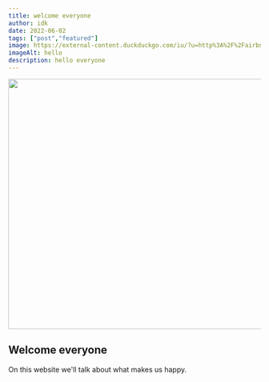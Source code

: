 ```yaml
---
title: welcome everyone
author: idk
date: 2022-06-02
tags: ["post","featured"]
image: https://external-content.duckduckgo.com/iu/?u=http%3A%2F%2Fairbnboverlast.nl%2Fwp-content%2Fuploads%2F2016%2F06%2Fhappy-man.jpg&f=1&nofb=1
imageAlt: hello
description: hello everyone
---
```


<img src="https://external-content.duckduckgo.com/iu/?u=http%3A%2F%2Fairbnboverlast.nl%2Fwp-content%2Fuploads%2F2016%2F06%2Fhappy-man.jpg&f=1&nofb=1" width=800 height=500>
<h2>Welcome everyone</h2>
<p>On this website we'll talk about what makes us happy.</p>